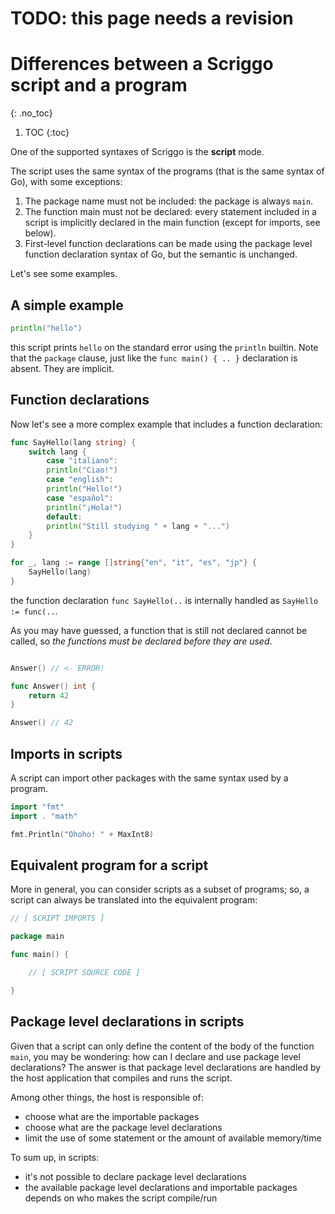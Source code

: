 # TODO: this page needs a revision

# Differences between a Scriggo script and a program
{: .no_toc}

1. TOC
{:toc}

One of the supported syntaxes of Scriggo is the **script** mode.

The script uses the same syntax of the programs (that is the same syntax of Go), with some exceptions:

1. The package name must not be included: the package is always `main`.
2. The function main must not be declared: every statement included in a script is implicitly declared in the main function (except for imports, see below).
3. First-level function declarations can be made using the package level function declaration syntax of Go, but the semantic is unchanged.


Let's see some examples.

## A simple example

```go
println("hello")
```

this script prints `hello` on the standard error using the `println` builtin.
Note that the `package` clause, just like the `func main() { .. }` declaration is absent. They are implicit.

## Function declarations

Now let's see a more complex example that includes a function declaration:

```go
func SayHello(lang string) {
    switch lang {
        case "italiano":
        println("Ciao!")
        case "english":
        println("Hello!")
        case "español":
        println("¡Hola!")
        default:
        println("Still studying " + lang + "...")
    }
}

for _, lang := range []string{"en", "it", "es", "jp"} {
    SayHello(lang)
}
```

the function declaration `func SayHello(..` is internally handled as `SayHello := func(..`.

As you may have guessed, a function that is still not declared cannot be called, so *the functions must be declared before they are used*.

```go

Answer() // <- ERROR!

func Answer() int {
    return 42
}

Answer() // 42
```

## Imports in scripts

A script can import other packages with the same syntax used by a program.

```go
import "fmt"
import . "math"

fmt.Println("Ohoho! " + MaxInt8)
```

## Equivalent program for a script

More in general, you can consider scripts as a subset of programs; so, a script can always be translated into the equivalent program:

```go
// [ SCRIPT IMPORTS ]

package main

func main() {

    // [ SCRIPT SOURCE CODE ]

}
```

## Package level declarations in scripts

Given that a script can only define the content of the body of the function `main`, you may be wondering: how can I declare and use package level declarations?
The answer is that package level declarations are handled by the host application that compiles and runs the script.

Among other things, the host is responsible of:

- choose what are the importable packages
- choose what are the package level declarations
- limit the use of some statement or the amount of available memory/time

To sum up, in scripts:

- it's not possible to declare package level declarations
- the available package level declarations and importable packages depends on who makes the script compile/run